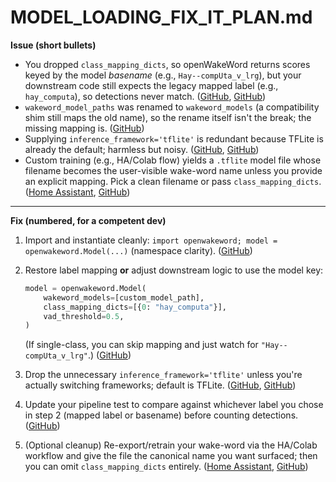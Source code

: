 # MODEL_LOADING_FIX_IT_PLAN.md

**Issue (short bullets)**

* You dropped `class_mapping_dicts`, so openWakeWord returns scores keyed by the model *basename* (e.g., `Hay--compUta_v_lrg`), but your downstream code still expects the legacy mapped label (e.g., `hay_computa`), so detections never match. ([GitHub][1], [GitHub][2])
* `wakeword_model_paths` was renamed to `wakeword_models` (a compatibility shim still maps the old name), so the rename itself isn't the break; the missing mapping is. ([GitHub][1])
* Supplying `inference_framework='tflite'` is redundant because TFLite is already the default; harmless but noisy. ([GitHub][1], [GitHub][2])
* Custom training (e.g., HA/Colab flow) yields a `.tflite` model file whose filename becomes the user-visible wake-word name unless you provide an explicit mapping. Pick a clean filename or pass `class_mapping_dicts`. ([Home Assistant][3], [GitHub][1])

---

**Fix (numbered, for a competent dev)**

1. Import and instantiate cleanly: `import openwakeword; model = openwakeword.Model(...)` (namespace clarity). ([GitHub][2])
2. Restore label mapping **or** adjust downstream logic to use the model key:

   ```python
   model = openwakeword.Model(
       wakeword_models=[custom_model_path],
       class_mapping_dicts=[{0: "hay_computa"}],
       vad_threshold=0.5,
   )
   ```

   (If single-class, you can skip mapping and just watch for `"Hay--compUta_v_lrg"`.) ([GitHub][1])
3. Drop the unnecessary `inference_framework='tflite'` unless you're actually switching frameworks; default is TFLite. ([GitHub][1], [GitHub][2])
4. Update your pipeline test to compare against whichever label you chose in step 2 (mapped label or basename) before counting detections. ([GitHub][1])
5. (Optional cleanup) Re-export/retrain your wake-word via the HA/Colab workflow and give the file the canonical name you want surfaced; then you can omit `class_mapping_dicts` entirely. ([Home Assistant][3], [GitHub][1])

[1]: https://raw.githubusercontent.com/dscripka/openWakeWord/main/openwakeword/model.py "raw.githubusercontent.com"
[2]: https://github.com/dscripka/openWakeWord/blob/main/README.md "openWakeWord/README.md at main · dscripka/openWakeWord · GitHub"
[3]: https://www.home-assistant.io/voice_control/create_wake_word/ "Wake words for Assist - Home Assistant"